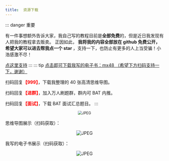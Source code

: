 ```yaml
---
title:  资源下载
---
```


::: danger 重要

有一件事想额外告诉大家，我自己写的教程目前是<b>全部免费</b>的，但是近日我发现有人把我的教程拿去贩卖。
正因如此，<b> 我将我的内容全部放在 github 免费公开，希望大家可以进去帮我点一个 star </b>，支持一下，也防止有更多的人上当受骗！小浩感激不尽！

[点这里支持](https://github.com/geekxh/hello-algorithm)
::: 
::: tip
[点击即可下载我写的电子书：mx48 （希望下方扫码支持一下，谢谢）](https://pan.baidu.com/s/1Gb8m42Aktl3HYqI5HRmEow)

扫码回复<font color="red"><b>【999】</b></font>，下载我整理的 40 张高清思维导图。

扫码回复<font color="red"><b>【进群】</b></font>，加入万人刷题群，群内可 BAT 内推。

扫码回复<font color="red"><b>【面试】</b></font>，下载 BAT 面试汇总题目。
:::

<center><img src="/code-3.png" alt="JPEG" style="zoom: 80%;"></center>

思维导图展示（扫码获取）：

<center><img src="/demo-2.png" alt="JPEG" style="zoom: 100%;"></center>



我写的电子书展示（扫码获取）：

<center><img src="/book.png" alt="JPEG" style="zoom: 100%;"></center>

